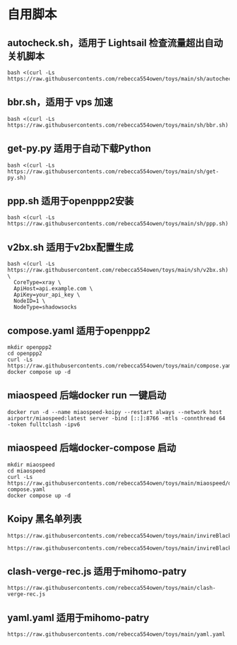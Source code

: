 #  自用脚本
## autocheck.sh，适用于 Lightsail 检查流量超出自动关机脚本
```
bash <(curl -Ls https://raw.githubusercontents.com/rebecca554owen/toys/main/sh/autocheck.sh)
```
## bbr.sh，适用于 vps 加速
```
bash <(curl -Ls https://raw.githubusercontents.com/rebecca554owen/toys/main/sh/bbr.sh)
```
## get-py.py 适用于自动下载Python
```
bash <(curl -Ls https://raw.githubusercontents.com/rebecca554owen/toys/main/sh/get-py.sh)
```
## ppp.sh 适用于openppp2安装
```
bash <(curl -Ls https://raw.githubusercontents.com/rebecca554owen/toys/main/sh/ppp.sh)
```
## v2bx.sh 适用于v2bx配置生成
```
bash <(curl -Ls https://raw.githubusercontent.com/rebecca554owen/toys/main/sh/v2bx.sh) \
  CoreType=xray \
  ApiHost=api.example.com \
  ApiKey=your_api_key \
  NodeID=1 \
  NodeType=shadowsocks
```
## compose.yaml 适用于openppp2
```
mkdir openppp2
cd openppp2
curl -Ls https://raw.githubusercontents.com/rebecca554owen/toys/main/compose.yaml
docker compose up -d
```
## miaospeed 后端docker run 一键启动
```
docker run -d --name miaospeed-koipy --restart always --network host airportr/miaospeed:latest server -bind [::]:8766 -mtls -connthread 64 -token fulltclash -ipv6
```
## miaospeed 后端docker-compose 启动
```
mkdir miaospeed
cd miaospeed
curl -Ls https://raw.githubusercontents.com/rebecca554owen/toys/main/miaospeed/docker-compose.yaml
docker compose up -d
```
## Koipy 黑名单列表
```
https://raw.githubusercontents.com/rebecca554owen/toys/main/invireBlacklistDomain.txt
```
```
https://raw.githubusercontents.com/rebecca554owen/toys/main/invireBlacklistURL.txt
```
## clash-verge-rec.js 适用于mihomo-patry
```
https://raw.githubusercontents.com/rebecca554owen/toys/main/clash-verge-rec.js
```
## yaml.yaml 适用于mihomo-patry
```
https://raw.githubusercontents.com/rebecca554owen/toys/main/yaml.yaml
```
